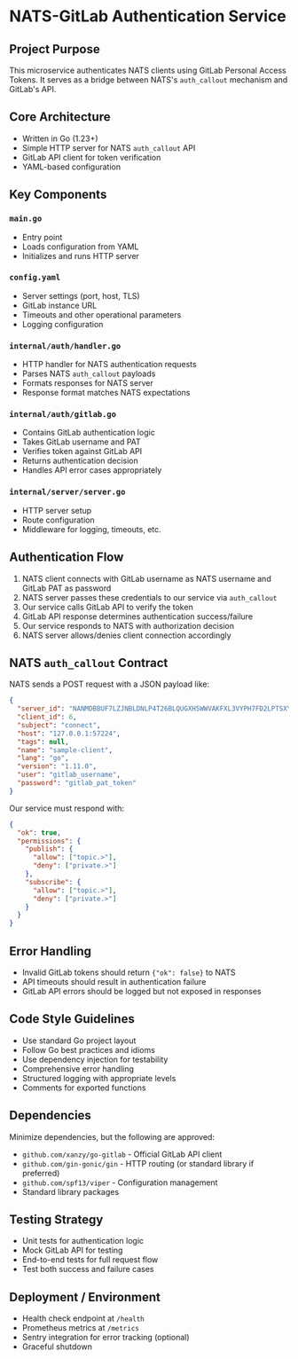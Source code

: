 
# NATS-GitLab Authentication Service

## Project Purpose

This microservice authenticates NATS clients using GitLab Personal Access Tokens. It serves as a bridge between NATS's `auth_callout` mechanism and GitLab's API.

## Core Architecture

- Written in Go (1.23+)
- Simple HTTP server for NATS `auth_callout` API
- GitLab API client for token verification
- YAML-based configuration

## Key Components

### `main.go`
- Entry point
- Loads configuration from YAML
- Initializes and runs HTTP server

### `config.yaml`
- Server settings (port, host, TLS)
- GitLab instance URL
- Timeouts and other operational parameters
- Logging configuration

### `internal/auth/handler.go`
- HTTP handler for NATS authentication requests
- Parses NATS `auth_callout` payloads
- Formats responses for NATS server
- Response format matches NATS expectations

### `internal/auth/gitlab.go`
- Contains GitLab authentication logic
- Takes GitLab username and PAT
- Verifies token against GitLab API
- Returns authentication decision
- Handles API error cases appropriately

### `internal/server/server.go`
- HTTP server setup
- Route configuration
- Middleware for logging, timeouts, etc.

## Authentication Flow

1. NATS client connects with GitLab username as NATS username and GitLab PAT as password
2. NATS server passes these credentials to our service via `auth_callout`
3. Our service calls GitLab API to verify the token
4. GitLab API response determines authentication success/failure
5. Our service responds to NATS with authorization decision
6. NATS server allows/denies client connection accordingly

## NATS `auth_callout` Contract

NATS sends a POST request with a JSON payload like:
```json
{
  "server_id": "NANMDBBUF7LZJNBLDNLP4T26BLQUGXH5WWVAKFXL3VYPH7FD2LPTSXYX",
  "client_id": 6,
  "subject": "connect",
  "host": "127.0.0.1:57224",
  "tags": null,
  "name": "sample-client",
  "lang": "go",
  "version": "1.11.0",
  "user": "gitlab_username",
  "password": "gitlab_pat_token"
}
```

Our service must respond with:
```json
{
  "ok": true,
  "permissions": {
    "publish": {
      "allow": ["topic.>"],
      "deny": ["private.>"]
    },
    "subscribe": {
      "allow": ["topic.>"],
      "deny": ["private.>"]
    }
  }
}
```

## Error Handling

- Invalid GitLab tokens should return `{"ok": false}` to NATS
- API timeouts should result in authentication failure
- GitLab API errors should be logged but not exposed in responses

## Code Style Guidelines

- Use standard Go project layout
- Follow Go best practices and idioms
- Use dependency injection for testability
- Comprehensive error handling
- Structured logging with appropriate levels
- Comments for exported functions

## Dependencies

Minimize dependencies, but the following are approved:
- `github.com/xanzy/go-gitlab` - Official GitLab API client
- `github.com/gin-gonic/gin` - HTTP routing (or standard library if preferred)
- `github.com/spf13/viper` - Configuration management
- Standard library packages

## Testing Strategy

- Unit tests for authentication logic
- Mock GitLab API for testing
- End-to-end tests for full request flow
- Test both success and failure cases

## Deployment / Environment

- Health check endpoint at `/health`
- Prometheus metrics at `/metrics`
- Sentry integration for error tracking (optional)
- Graceful shutdown


